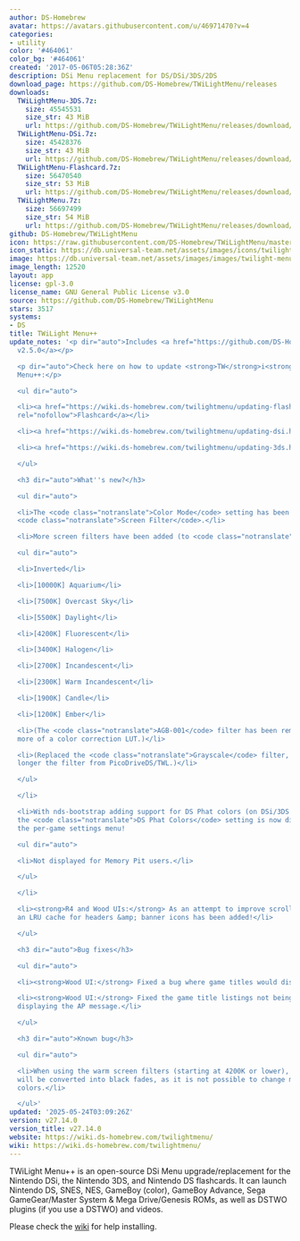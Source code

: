 ```yaml
---
author: DS-Homebrew
avatar: https://avatars.githubusercontent.com/u/46971470?v=4
categories:
- utility
color: '#464061'
color_bg: '#464061'
created: '2017-05-06T05:28:36Z'
description: DSi Menu replacement for DS/DSi/3DS/2DS
download_page: https://github.com/DS-Homebrew/TWiLightMenu/releases
downloads:
  TWiLightMenu-3DS.7z:
    size: 45545531
    size_str: 43 MiB
    url: https://github.com/DS-Homebrew/TWiLightMenu/releases/download/v27.14.0/TWiLightMenu-3DS.7z
  TWiLightMenu-DSi.7z:
    size: 45428376
    size_str: 43 MiB
    url: https://github.com/DS-Homebrew/TWiLightMenu/releases/download/v27.14.0/TWiLightMenu-DSi.7z
  TWiLightMenu-Flashcard.7z:
    size: 56470540
    size_str: 53 MiB
    url: https://github.com/DS-Homebrew/TWiLightMenu/releases/download/v27.14.0/TWiLightMenu-Flashcard.7z
  TWiLightMenu.7z:
    size: 56697499
    size_str: 54 MiB
    url: https://github.com/DS-Homebrew/TWiLightMenu/releases/download/v27.14.0/TWiLightMenu.7z
github: DS-Homebrew/TWiLightMenu
icon: https://raw.githubusercontent.com/DS-Homebrew/TWiLightMenu/master/booter/Twilight%2B%2B-animated%20icon-fix.gif
icon_static: https://db.universal-team.net/assets/images/icons/twilight-menu.png
image: https://db.universal-team.net/assets/images/images/twilight-menu.png
image_length: 12520
layout: app
license: gpl-3.0
license_name: GNU General Public License v3.0
source: https://github.com/DS-Homebrew/TWiLightMenu
stars: 3517
systems:
- DS
title: TWiLight Menu++
update_notes: '<p dir="auto">Includes <a href="https://github.com/DS-Homebrew/nds-bootstrap/releases/tag/v2.5.0">nds-bootstrap
  v2.5.0</a></p>

  <p dir="auto">Check here on how to update <strong>TW</strong>i<strong>L</strong>ight
  Menu++:</p>

  <ul dir="auto">

  <li><a href="https://wiki.ds-homebrew.com/twilightmenu/updating-flashcard.html"
  rel="nofollow">Flashcard</a></li>

  <li><a href="https://wiki.ds-homebrew.com/twilightmenu/updating-dsi.html" rel="nofollow">DSi</a></li>

  <li><a href="https://wiki.ds-homebrew.com/twilightmenu/updating-3ds.html" rel="nofollow">3DS</a></li>

  </ul>

  <h3 dir="auto">What''s new?</h3>

  <ul dir="auto">

  <li>The <code class="notranslate">Color Mode</code> setting has been renamed to
  <code class="notranslate">Screen Filter</code>.</li>

  <li>More screen filters have been added (to <code class="notranslate">sd:/_nds/colorLut/</code>)!

  <ul dir="auto">

  <li>Inverted</li>

  <li>[10000K] Aquarium</li>

  <li>[7500K] Overcast Sky</li>

  <li>[5500K] Daylight</li>

  <li>[4200K] Fluorescent</li>

  <li>[3400K] Halogen</li>

  <li>[2700K] Incandescent</li>

  <li>[2300K] Warm Incandescent</li>

  <li>[1900K] Candle</li>

  <li>[1200K] Ember</li>

  <li>(The <code class="notranslate">AGB-001</code> filter has been removed, as it''s
  more of a color correction LUT.)</li>

  <li>(Replaced the <code class="notranslate">Grayscale</code> filter, as it''s no
  longer the filter from PicoDriveDS/TWL.)</li>

  </ul>

  </li>

  <li>With nds-bootstrap adding support for DS Phat colors (on DSi/3DS consoles),
  the <code class="notranslate">DS Phat Colors</code> setting is now displayed in
  the per-game settings menu!

  <ul dir="auto">

  <li>Not displayed for Memory Pit users.</li>

  </ul>

  </li>

  <li><strong>R4 and Wood UIs:</strong> As an attempt to improve scrolling speeds,
  an LRU cache for headers &amp; banner icons has been added!</li>

  </ul>

  <h3 dir="auto">Bug fixes</h3>

  <ul dir="auto">

  <li><strong>Wood UI:</strong> Fixed a bug where game titles would display over folders.</li>

  <li><strong>Wood UI:</strong> Fixed the game title listings not being cleared before
  displaying the AP message.</li>

  </ul>

  <h3 dir="auto">Known bug</h3>

  <ul dir="auto">

  <li>When using the warm screen filters (starting at 4200K or lower), white fades
  will be converted into black fades, as it is not possible to change master brightness
  colors.</li>

  </ul>'
updated: '2025-05-24T03:09:26Z'
version: v27.14.0
version_title: v27.14.0
website: https://wiki.ds-homebrew.com/twilightmenu/
wiki: https://wiki.ds-homebrew.com/twilightmenu/
---
```

TWiLight Menu++ is an open-source DSi Menu upgrade/replacement for the Nintendo DSi, the Nintendo 3DS, and Nintendo DS flashcards. It can launch Nintendo DS, SNES, NES, GameBoy (color), GameBoy Advance, Sega GameGear/Master System & Mega Drive/Genesis ROMs, as well as DSTWO plugins (if you use a DSTWO) and videos.

Please check the [wiki](https://wiki.ds-homebrew.com/twilightmenu/) for help installing.